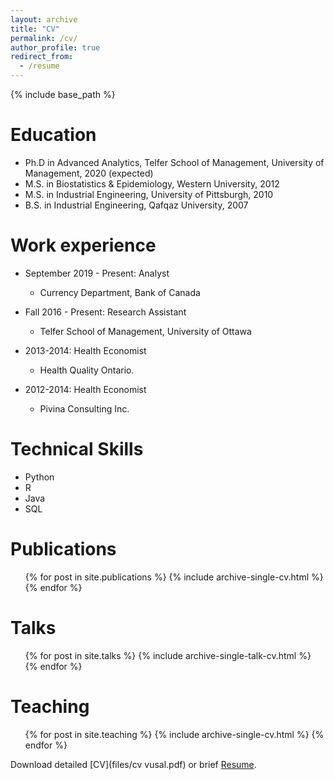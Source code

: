 ```yaml
---
layout: archive
title: "CV"
permalink: /cv/
author_profile: true
redirect_from:
  - /resume
---
```


{% include base_path %}

Education
======

* Ph.D in Advanced Analytics, Telfer School of Management, University of Management, 2020 (expected)
* M.S. in Biostatistics & Epidemiology, Western University, 2012
* M.S. in Industrial Engineering, University of Pittsburgh, 2010
* B.S. in Industrial Engineering, Qafqaz University, 2007


Work experience
======
* September 2019 - Present: Analyst
  * Currency Department, Bank of Canada

* Fall 2016 - Present: Research Assistant
  * Telfer School of Management, University of Ottawa

* 2013-2014: Health Economist
  * Health Quality Ontario.

* 2012-2014: Health Economist
  * Pivina Consulting Inc.
  
Technical Skills
======
* Python
* R
* Java
* SQL

Publications
======
  <ul>{% for post in site.publications %}
    {% include archive-single-cv.html %}
  {% endfor %}</ul>
  
Talks
======
  <ul>{% for post in site.talks %}
    {% include archive-single-talk-cv.html %}
  {% endfor %}</ul>
  
Teaching
======
  <ul>{% for post in site.teaching %}
    {% include archive-single-cv.html %}
  {% endfor %}</ul>

Download detailed [CV](files/cv vusal.pdf) or brief [Resume](files/Resume.pdf).
